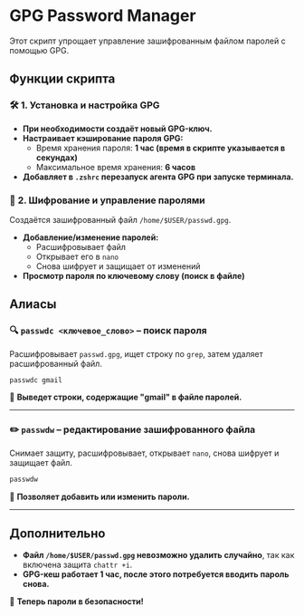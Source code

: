 # **GPG Password Manager**

Этот скрипт упрощает управление зашифрованным файлом паролей с помощью GPG.

## **Функции скрипта**

### 🛠 **1. Установка и настройка GPG**  
- **При необходимости создаёт новый GPG-ключ.**  
- **Настраивает кэширование пароля GPG:**  
  - Время хранения пароля: **1 час (время в скрипте указывается в секундах)**  
  - Максимальное время хранения: **6 часов**  
- **Добавляет в `.zshrc` перезапуск агента GPG при запуске терминала.**  

### 🔐 **2. Шифрование и управление паролями**  
Создаётся зашифрованный файл `/home/$USER/passwd.gpg`.  

- **Добавление/изменение паролей:**  
  - Расшифровывает файл  
  - Открывает его в `nano`  
  - Снова шифрует и защищает от изменений  
- **Просмотр пароля по ключевому слову (поиск в файле)**  

## **Алиасы**

### 🔍 `passwdc <ключевое_слово>` – поиск пароля  
Расшифровывает `passwd.gpg`, ищет строку по `grep`, затем удаляет расшифрованный файл.  

```bash
passwdc gmail
```
🔹 **Выведет строки, содержащие "gmail" в файле паролей.**  

---

### ✏️ `passwdw` – редактирование зашифрованного файла  
Снимает защиту, расшифровывает, открывает `nano`, снова шифрует и защищает файл.  

```bash
passwdw
```
🔹 **Позволяет добавить или изменить пароли.**  

---

## **Дополнительно**  
- **Файл `/home/$USER/passwd.gpg` невозможно удалить случайно**, так как включена защита `chattr +i`.  
- **GPG-кеш работает 1 час, после этого потребуется вводить пароль снова.**  

🚀 **Теперь пароли в безопасности!**
